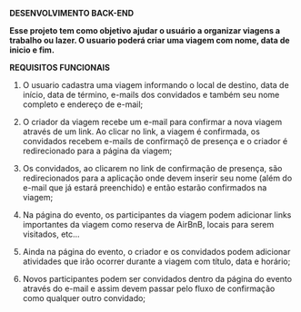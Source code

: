 **DESENVOLVIMENTO BACK-END**

**Esse projeto tem como objetivo ajudar o usuário a organizar viagens a trabalho ou lazer.
O usuario poderá criar uma viagem com nome, data de inicio e fim.**

**REQUISITOS FUNCIONAIS**

1. O usuario cadastra uma viagem informando o local de destino, data de início, data de término, e-mails dos convidados e também seu nome completo e endereço de e-mail;

2. O criador da viagem recebe um e-mail para confirmar a nova viagem através de um link. Ao clicar no link, a viagem é confirmada, os convidados recebem e-mails de confirmaçõ de presença e o criador é redirecionado para a página da viagem;

3. Os convidados, ao clicarem no link de confirmação de presença, são redirecionados para a aplicação onde devem inserir seu nome (além do e-mail que já estará preenchido) e então estarão confirmados na viagem;

4. Na página do evento, os participantes da viagem podem adicionar links importantes da viagem como reserva de AirBnB, locais para serem visitados, etc...

5. Ainda na página do evento, o criador e os convidados podem adicionar atividades que irão ocorrer durante a viagem com título, data e horário;

6. Novos participantes podem ser convidados dentro da página do evento através do e-mail e assim devem passar pelo fluxo de confirmação como qualquer outro convidado;


